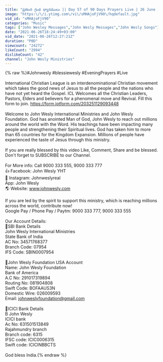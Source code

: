 ```yaml
---
title: "ప్రకటన గ్రంథ ధ్యానములు || Day 57 of 90 Days Prayers Live | 26 June 2021 | John Wesly & Blessie Wesly"
image: "https:\/\/i.ytimg.com\/vi\/sMHAjoFjV90\/hqdefault.jpg"
vid_id: "sMHAjoFjV90"
categories: "Music"
tags: ["John Wesley Messages","John Wesly Messages","John Wesly Songs"]
date: "2021-06-26T18:24:49+03:00"
vid_date: "2021-06-26T12:27:21Z"
duration: "P0D"
viewcount: "24272"
likeCount: "2994"
dislikeCount: "42"
channel: "John Wesly Ministries"
---
```

{% raw %}#Johnwesly #blessiewesly #EveningPrayers #Live<br /><br />International Christian League  is an interdenominational Christian movement which takes the good news of Jesus to all the people and the nations who have not yet heard the Gospel. ICL Welcomes all the Christian Leaders, Pastors, Elders and believers for a phenomenal move and Revival. Fill this form to join.  <a rel="nofollow" target="blank" href="https://form.jotform.com/203251129093448">https://form.jotform.com/203251129093448</a> <br /><br />Welcome to John Wesly International Ministries and John Wesly Foundation. God has anointed Man of God, John Wesly  to reach out millions around the world with the Word. His teachings have been impacting many people and strengthening their Spiritual lives. God has taken him to more than 65 countries for the Kingdom Expansion. Millions of people have experienced the taste of Jesus through this ministry. <br /><br /> If you are really blessed by this video  Like, Comment, Share and be blessed. Don't forget to SUBSCRIBE to our Channel.<br /><br />For More info: Call 9000 333 555, 9000 333 777<br />👍 Facebook: John Wesly YHT<br />📸 Instagram: Johnweslyreal<br />App: John Wesly<br />🌎 Website: www.johnwesly.com<br /><br />If you are led by the spirit to support this ministry, which is reaching millions across the world, contribute now! <br />Google Pay / Phone Pay / Paytm: 9000 333 777, 9000 333 555<br /><br />Our Account Details:<br />🔴SBI Bank Details<br />John Wesly International Ministries<br />State Bank of India<br />AC No: 34571768377<br />Branch Code: 07954<br />IFS Code: SBIN0007954<br /><br />🔴John Wesly Foundation USA Account<br />Name: John Wesly Foundation<br />Bank of America<br />A.C No: 291017319894<br />Routing No: 081904808<br />Swift Code: BOFAAUS3N<br />Domestic Wire: 026009593<br />Email: johnweslyfoundation@gmail.com<br /><br />🔴ICICI Bank Details<br />B John Wesly<br />ICICI bank <br />Ac No: 631501513849<br />Rajahmundry branch<br />Branch code: 6315<br />IFSC code: ICIC0006315<br />Swift code: ICICINBBCTS<br /><br />God bless India.{% endraw %}
